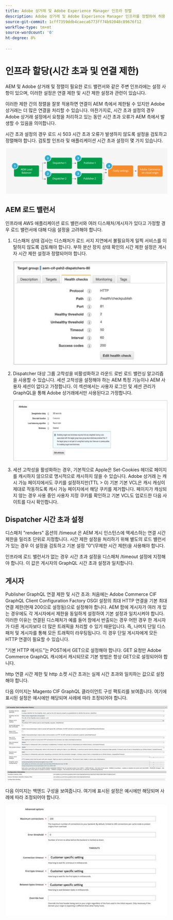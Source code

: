 ```yaml
---
title: Adobe 상거래 및 Adobe Experience Manager 인프라 정렬
description: Adobe 상거래 및 Adobe Experience Manager 인프라를 정렬하여 허용 가능한 시간 초과 및 연결 제한을 설정합니다.
source-git-commit: 1cff7359ddb4caeca6773ff74b92048c89676f12
workflow-type: tm+mt
source-wordcount: '0'
ht-degree: 0%

---
```



# 인프라 할당(시간 초과 및 연결 제한)

AEM 및 Adobe 상거래 및 정렬이 필요한 로드 밸런서와 같은 주변 인프라에는 설정 사항이 있으며, 이러한 설정은 연결 제한 및 시간 제한 설정과 관련이 있습니다.

이러한 제한 간의 정렬을 잘못 적용하면 연결이 AEM 측에서 제한될 수 있지만 Adobe 상거래는 더 많은 연결을 처리할 수 있습니다. 마찬가지로, 시간 초과 설정의 경우 Adobe 상거래 설정에서 요청을 처리하고 있는 동안 시간 초과 오류가 AEM 측에서 발생할 수 있음을 의미합니다.

시간 초과 설정의 경우 로드 시 503 시간 초과 오류가 발생하지 않도록 설정을 검토하고 정렬해야 합니다. 검토할 인프라 및 애플리케이션 시간 초과 설정이 몇 가지 있습니다.

![AEM에 대한 시간 초과 및 연결 제한을 설명하는 번호가 매겨진 다이어그램](../assets/commerce-at-scale/timeout-settings.svg)

## AEM 로드 밸런서

인프라에 AWS 애플리케이션 로드 밸런서와 여러 디스패처/게시자가 있다고 가정할 경우 로드 밸런서에 대해 다음 설정을 고려해야 합니다.

1. 디스패처 상태 검사는 디스패처가 로드 서지 지연에서 불필요하게 일찍 서비스를 이탈하지 않도록 검토해야 합니다. 부하 분산 장치 상태 확인의 시간 제한 설정은 게시자 시간 제한 설정과 정렬되어야 합니다.

   ![AEM 로드 밸런서 상태 검사를 보여주는 스크린샷](../assets/commerce-at-scale/health-checks.svg)

1. Dispatcher 대상 그룹 고착성을 비활성화하고 라운드 로빈 로드 밸런싱 알고리즘을 사용할 수 있습니다. 세션 고착성을 설정해야 하는 AEM 특정 기능이나 AEM 사용자 세션이 없다고 가정합니다. 이 섹션에서는 사용자 로그인 및 세션 관리가 GraphQL을 통해 Adobe 상거래에서만 사용된다고 가정합니다.

   ![AEM 세션 고착성 속성을 보여주는 스크린샷](../assets/commerce-at-scale/session-stickiness.svg)

1. 세션 고착성을 활성화하는 경우, 기본적으로 Apple은 Set-Cookies 헤더로 페이지를 캐시하지 않으므로 명시적으로 캐시하지 않을 수 있습니다. Adobe 상거래 는 캐시 가능 페이지에서도 쿠키를 설정하지만(TTL > 0) 기본 기본 VCL은 캐시 캐싱이 제대로 작동하도록 캐시 가능 페이지에서 해당 쿠키를 제거합니다. 페이지가 캐싱되지 않는 경우 사용 중인 사용자 지정 쿠키를 확인하고 기본 VCL도 업로드한 다음 사이트를 다시 확인합니다.

## Dispatcher 시간 초과 설정

디스패처 &quot;renders&quot; 옵션의 /timeout 은 AEM 게시 인스턴스에 액세스하는 연결 시간 제한을 밀리초 단위로 지정합니다. 시간 제한 설정을 처리하기 위해 별도의 로드 밸런서가 있는 경우 이 설정을 검토하고 기본 설정 &quot;0&quot;(무제한 시간 제한)을 사용해야 합니다.

인프라에 로드 밸런서가 없는 경우 시간 초과 설정을 디스패처 /timeout 설정에 지정해야 합니다. 이 값은 게시자의 GraphQL 시간 초과 설정과 일치합니다.

## 게시자

Publisher GraphQL 연결 제한 및 시간 초과: 처음에는 Adobe Commerce CIF GraphQL Client Configuration Factory OSGI 설정의 최대 HTTP 연결을 기본 최대 연결 제한(현재 200으로 설정됨)으로 설정해야 합니다. AEM 팜에 게시자가 여러 개 있는 경우에도 각 게시자에서 제한을 동일하게 설정하여 기본 설정과 일치시켜야 합니다. 이러한 이유는 연결된 디스패처가 예를 들어 팜에서 반출되는 경우 어떤 경우 한 게시자가 다른 게시자보다 더 많은 트래픽을 처리할 수 있기 때문입니다. 즉, 나머지 단일 디스패처 및 게시자를 통해 모든 트래픽이 라우팅됩니다. 이 경우 단일 게시자에게 모든 HTTP 연결이 필요할 수 있습니다.

&quot;기본 HTTP 메서드&quot;는 POST에서 GET으로 설정해야 합니다. GET 요청만 Adobe Commerce GraphQL 캐시에서 캐시되므로 기본 방법은 항상 GET으로 설정되어야 합니다.

http 연결 시간 제한 및 http 소켓 시간 초과는 실제 시간 초과와 일치하는 값으로 설정해야 합니다.

다음 이미지는 Magento CIF GraphQL 클라이언트 구성 팩토리를 보여줍니다. 여기에 표시된 설정은 예시에만 해당되며 사례에 따라 조정되어야 합니다.

![상거래 통합 프레임워크 구성 설정의 스크린샷](../assets/commerce-at-scale/cif-config.svg)

다음 이미지는 백엔드 구성을 보여줍니다. 여기에 표시된 설정은 예시에만 해당되며 사례에 따라 조정되어야 합니다.

![자산에 대한 상거래 관리 구성 설정의 스크린샷](../assets/commerce-at-scale/cif-config-advanced.svg)
